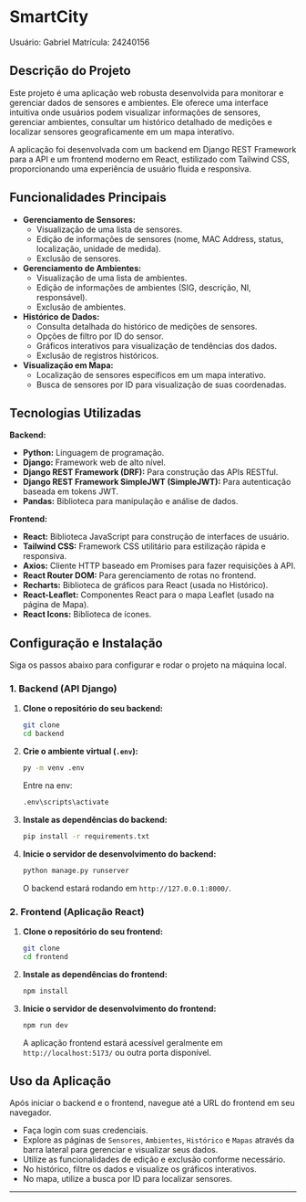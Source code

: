# SmartCity
Usuário: Gabriel
Matrícula: 24240156

## Descrição do Projeto

Este projeto é uma aplicação web robusta desenvolvida para monitorar e gerenciar dados de sensores e ambientes. Ele oferece uma interface intuitiva onde usuários podem visualizar informações de sensores, gerenciar ambientes, consultar um histórico detalhado de medições e localizar sensores geograficamente em um mapa interativo.

A aplicação foi desenvolvada com um backend em Django REST Framework para a API e um frontend moderno em React, estilizado com Tailwind CSS, proporcionando uma experiência de usuário fluida e responsiva.

## Funcionalidades Principais

* **Gerenciamento de Sensores:**
    * Visualização de uma lista de sensores.
    * Edição de informações de sensores (nome, MAC Address, status, localização, unidade de medida).
    * Exclusão de sensores.
* **Gerenciamento de Ambientes:**
    * Visualização de uma lista de ambientes.
    * Edição de informações de ambientes (SIG, descrição, NI, responsável).
    * Exclusão de ambientes.
* **Histórico de Dados:**
    * Consulta detalhada do histórico de medições de sensores.
    * Opções de filtro por ID do sensor.
    * Gráficos interativos para visualização de tendências dos dados.
    * Exclusão de registros históricos.
* **Visualização em Mapa:**
    * Localização de sensores específicos em um mapa interativo.
    * Busca de sensores por ID para visualização de suas coordenadas.

## Tecnologias Utilizadas

**Backend:**
* **Python:** Linguagem de programação.
* **Django:** Framework web de alto nível.
* **Django REST Framework (DRF):** Para construção das APIs RESTful.
* **Django REST Framework SimpleJWT (SimpleJWT):** Para autenticação baseada em tokens JWT.
* **Pandas:** Biblioteca para manipulação e análise de dados.


**Frontend:**
* **React:** Biblioteca JavaScript para construção de interfaces de usuário.
* **Tailwind CSS:** Framework CSS utilitário para estilização rápida e responsiva.
* **Axios:** Cliente HTTP baseado em Promises para fazer requisições à API.
* **React Router DOM:** Para gerenciamento de rotas no frontend.
* **Recharts:** Biblioteca de gráficos para React (usada no Histórico).
* **React-Leaflet:** Componentes React para o mapa Leaflet (usado na página de Mapa).
* **React Icons:** Biblioteca de ícones.

## Configuração e Instalação

Siga os passos abaixo para configurar e rodar o projeto na máquina local.

### 1. Backend (API Django)

1.  **Clone o repositório do seu backend:**
    ```bash
    git clone
    cd backend
    ```

2.  **Crie o ambiente virtual (`.env`):**
    ```bash
    py -m venv .env
    ```
    Entre na env:
    ```bash
    .env\scripts\activate
    ```

3.  **Instale as dependências do backend:**
    ```bash
    pip install -r requirements.txt
    ```

4.  **Inicie o servidor de desenvolvimento do backend:**
    ```bash
    python manage.py runserver
    ```
    O backend estará rodando em `http://127.0.0.1:8000/`.

### 2. Frontend (Aplicação React)

1.  **Clone o repositório do seu frontend:**
    ```bash
    git clone 
    cd frontend
    ```

2.  **Instale as dependências do frontend:**
    ```bash
    npm install
    ```

3.  **Inicie o servidor de desenvolvimento do frontend:**
    ```bash
    npm run dev
    ```
    A aplicação frontend estará acessível geralmente em `http://localhost:5173/` ou outra porta disponível.

## Uso da Aplicação

Após iniciar o backend e o frontend, navegue até a URL do frontend em seu navegador.
* Faça login com suas credenciais.
* Explore as páginas de `Sensores`, `Ambientes`, `Histórico` e `Mapas` através da barra lateral para gerenciar e visualizar seus dados.
* Utilize as funcionalidades de edição e exclusão conforme necessário.
* No histórico, filtre os dados e visualize os gráficos interativos.
* No mapa, utilize a busca por ID para localizar sensores.

---